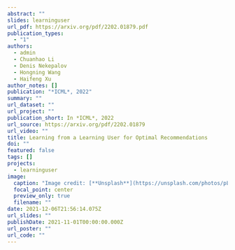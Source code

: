 ```yaml
---
abstract: ""
slides: learninguser
url_pdf: https://arxiv.org/pdf/2202.01879.pdf
publication_types:
  - "1"
authors:
  - admin
  - Chuanhao Li
  - Denis Nekepalov
  - Hongning Wang
  - Haifeng Xu
author_notes: []
publication: "*ICML*, 2022"
summary: ""
url_dataset: ""
url_project: ""
publication_short: In *ICML*, 2022
url_source: https://arxiv.org/pdf/2202.01879
url_video: ""
title: Learning from a Learning User for Optimal Recommendations
doi: ""
featured: false
tags: []
projects:
  - learninguser
image:
  caption: "Image credit: [**Unsplash**](https://unsplash.com/photos/pLCdAaMFLTE)"
  focal_point: center
  preview_only: true
  filename: ""
date: 2021-12-06T21:56:14.075Z
url_slides: ""
publishDate: 2021-11-01T00:00:00.000Z
url_poster: ""
url_code: ""
---
```

